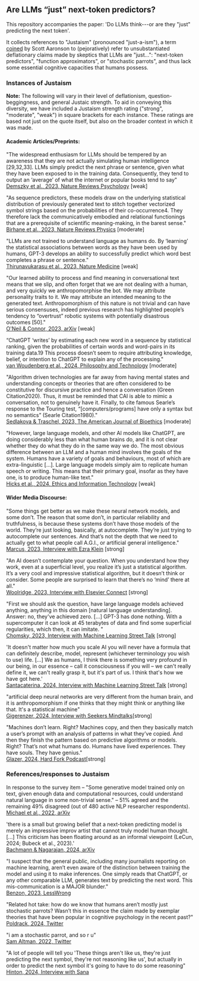 ## Are LLMs “just” next-token predictors?

This repository accompanies the paper: 'Do LLMs think---or are they "just" predicting the next token'. 


It collects references to "Justaism" (pronounced "just-a-ism"), a term [coined](https://scottaaronson.blog/?p=7784) by Scott Aaronson to (pejoratively) refer to unsubstantiated deflationary claims made by skeptics that LLMs are "just...": "next-token predictors", "function approximators", or "stochastic parrots", and thus lack some
essential cognitive capacities that humans possess.

### Instances of Justaism

**Note:** The following will vary in their level of deflationism, question-beggingness, and general Justaic strength. To aid in 
conveying this diversity, we have included a Justaism strength rating ("strong", "moderate", "weak") in square brackets 
for each instance. These ratings are based not just on the quote itself, but also on the broader context in which it was made.

#### Academic Articles/Preprints:

"The widespread enthusiasm for LLMs should be tempered by an awareness that they are not actually simulating human intelligence [29,32,33]. LLMs simply predict the next phrase or sentence, given what they have been exposed to in the training data. Consequently, they tend to output an ‘average’ of what the internet or popular books tend to say"<br>
[Demszky et al., 2023, Nature Reviews Psychology](https://doi.org/10.1038/s44159-023-00241-5) [weak]

"As sequence predictors, these models draw on the underlying statistical distribution of previously generated text to stitch together vectorized symbol strings based on the probabilities of their co-occurrence4. They therefore lack the communicatively embodied and relational functionings that are a prerequisite of scientific meaning-making, in the barest sense."<br>
[Birhane et al., 2023, Nature Reviews Physics](https://doi.org/10.1038/s42254-023-00581-4) [moderate]

"LLMs are not trained to understand language as humans do. By ‘learning’ the statistical associations between words as they have been used by humans, GPT-3 develops an ability to successfully predict which word best completes a phrase or sentence."<br>
[Thirunavukarasu et al., 2023, Nature Medicine](https://doi.org/10.1038/s41591-023-02448-8) [weak]

"Our learned ability to process and find meaning in conversational text
means that we slip, and often forget that we are not dealing with a human, and
very quickly we anthropomorphise the bot. We may attribute personality traits
to it. We may attribute an intended meaning to the generated text. Anthropomorphism of this nature is not trivial and can have serious consensuses, indeed
previous research has highlighted people’s tendency to “overtrust” robotic systems with potentially disastrous outcomes [50]." <br>
[O'Neil & Connor, 2023, arXiv](https://doi.org/10.48550/arXiv.2307.04821) [weak]

“ChatGPT ‘writes’ by estimating each new word in a sequence by statistical ranking, given the probabilities of certain words and word-pairs in its training data.19 This process doesn’t seem to require attributing knowledge, belief, or intention to ChatGPT to explain any of the processing." <br>
[van Woudenberg et al., 2024, Philosophy and Technology](https://doi.org/10.1007/s13347-024-00715-1) [moderate]

"Algorithm driven technologies are far away from having mental states and understanding concepts or theories that are often considered to be constitutive for discursive practice and hence a conversation (Green Citation2020). Thus, it must be reminded that CAI is able to mimic a conversation, not to genuinely have it. Finally, to cite famous Searle’s response to the Touring test, “[computers/programs] have only a syntax but no semantics” (Searle Citation1980)."<br>
[Sedlakova & Traschel, 2023, The American Journal of Bioethics](https://doi.org/10.1080/15265161.2022.2048739) [moderate]

"However, large language models, and other AI models like ChatGPT, are doing considerably less than what human brains do, and it is not clear whether they do what they do in the same way we do. The most obvious difference between an LLM and a human mind involves the goals of the system. Humans have a variety of goals and behaviours, most of which are extra-linguistic [...]. Large language models simply aim to replicate human speech or writing. This means that their primary goal, insofar as they have one, is to produce human-like text." <br>
[Hicks et al., 2024, Ethics and Information Technology](https://doi.org/10.1007/s10676-024-09775-5) [weak]

#### Wider Media Discourse:

"Some things get better as we make these neural network models, and some don’t. The reason that some don’t, in particular reliability and truthfulness, is because these systems don’t have those models of the world. They’re just looking, basically, at autocomplete. They’re just trying to autocomplete our sentences. And that’s not the depth that we need to actually get to what people call A.G.I., or artificial general intelligence."<br>
[Marcus, 2023, Interview with Ezra Klein](https://www.nytimes.com/2023/01/06/podcasts/transcript-ezra-klein-interviews-gary-marcus.html) [strong]

"An AI doesn’t contemplate your question. When you understand how they work, even at a superficial level, you realize it’s just a statistical algorithm. It’s a very cool and impressive statistical algorithm, but it doesn’t think or consider. Some people are surprised to learn that there’s no ‘mind’ there at all."<br>
[Woolridge, 2023, Interview with Elsevier Connect](https://www.elsevier.com/connect/with-the-rise-of-llms-what-should-we-really-be-concerned-about) [strong]

"First we should ask the question, have large language models achieved anything, anything in this domain [natural language understanding]. Answer: no, they've achieved zero. [...] GPT-3 has done nothing. With a supercomputer it can look at 45 terabytes of data and find some superficial regularities, which then, it can imitate. "<br>
[Chomsky, 2023, Interview with Machine Learning Street Talk](https://www.youtube.com/watch?v=axuGfh4UR9Q) [strong]

'It doesn't matter how much you scale AI you will never have a formula that can definitely describe, model, represent (whichever terminology
you wish to use) life. [...] We as humans, I think there is something very profound in our being, in our essence – call it consciousness if you will – we can't really define
it, we can't really grasp it, but it's part of us. I think that's how we have got here.' <br>
[Santacaterina, 2024, Interview with Machine Learning Street Talk](https://www.youtube.com/watch?v=USpbuZ22kOI) [strong]

"artificial deep neural networks are very different from the human brain, and it is anthropomorphism if one thinks that they might think or anything like that. It's a statistical machine"<br>
[Gigerenzer, 2024, Interview with Seekers Mindtalks](https://www.youtube.com/watch?v=BL1af5sJjdg)[strong]

"Machines don’t learn. Right? Machines copy, and then they basically match a user’s prompt with an analysis of patterns in what they’ve copied. And then they finish the pattern based on predictive algorithms or models. Right? That’s not what humans do. Humans have lived experiences. They have souls. They have genius." <br>
[Glazer, 2024,  Hard Fork Podcast](https://www.nytimes.com/2024/06/28/podcasts/hardfork-ai-music-lawsuits.html?showTranscript=1)[strong]

### References/responses to Justaism 

In response to the survey item – "Some generative model trained only on text, given enough data and computational resources, could understand natural
language in some non-trivial sense." – 51% agreed and the remaining 49% disagreed (out of 480 active NLP researcher respondents).<br>
[Michael et al., 2022, arXiv](https://doi.org/10.48550/arXiv.2208.12852)

'there is a small but growing belief that a next-token predicting model is merely an impressive improv artist that cannot truly model human thought. [...] This criticism has been floating around as an informal viewpoint (LeCun, 2024; Bubeck et al., 2023).'<br>
[Bachmann & Nagarajan, 2024, arXiv](https://doi.org/10.48550/arXiv.2403.06963) 

"I suspect that the general public, including many journalists reporting on machine learning, aren’t even aware of the distinction between training the model and using it to make inferences. One simply reads that ChatGPT, or any other comparable LLM, generates text by predicting the next word. This mis-communication is a MAJOR blunder." <br>
[Benzon, 2023, LessWrong](https://www.lesswrong.com/posts/sbaQv8zmRncpmLNKv/the-idea-that-chatgpt-is-simply-predicting-the-next-word-is)

"Related hot take: how do we know that humans aren’t mostly just stochastic parrots? Wasn’t this in essence the claim made by exemplar theories that have been popular in cognitive psychology in the recent past?"<br>
[Poldrack, 2024,  Twitter](https://twitter.com/russpoldrack/status/1789131984603926971)

"i am a stochastic parrot, and so r u"<br>
[Sam Altman, 2022, Twitter](https://x.com/sama/status/1599471830255177728?lang=en)

"A lot of people will tell you 'These things aren't like us, they're just predicting the next symbol, they're not reasoning like us', but actually in order to predict the next symbol it's going to have to do some reasoning"<br>
[Hinton, 2024, Interview with Sana](https://www.youtube.com/watch?v=n4IQOBka8bc&list=WL&index=2&t=3s)
